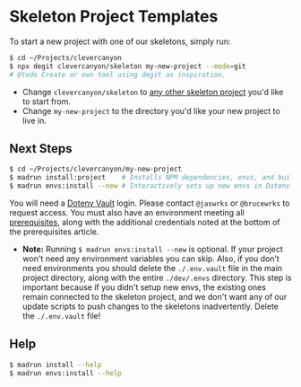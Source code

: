 # Skeleton Project Templates

To start a new project with one of our skeletons, simply run:

```bash
$ cd ~/Projects/clevercanyon
$ npx degit clevercanyon/skeleton my-new-project --mode=git
# @todo Create or own tool using degit as inspiration.
```

-   Change `clevercanyon/skeleton` to [any other skeleton project](https://github.com/orgs/clevercanyon/repositories?q=skeleton) you'd like to start from.
-   Change `my-new-project` to the directory you'd like your new project to live in.

## Next Steps

```bash
$ cd ~/Projects/clevercanyon/my-new-project
$ madrun install:project    # Installs NPM dependencies, envs, and builds project.
$ madrun envs:install --new # Interactively sets up new envs in Dotenv Vault for this project.
```

You will need a [Dotenv Vault](https://www.dotenv.org) login. Please contact `@jaswrks` or `@brucewrks` to request access. You must also have an environment meeting all [prerequisites](./prerequisites.md), along with the additional credentials noted at the bottom of the prerequisites article.

-   **Note:** Running `$ madrun envs:install --new` is optional. If your project won't need any environment variables you can skip. Also, if you don’t need environments you should delete the `./.env.vault` file in the main project directory, along with the entire `./dev/.envs` directory. This step is important because if you didn't setup new envs, the existing ones remain connected to the skeleton project, and we don't want any of our update scripts to push changes to the skeletons inadvertently. Delete the `./.env.vault` file!

## Help

```bash
$ madrun install --help
$ madrun envs:install --help
```

